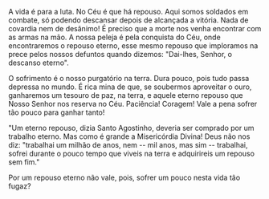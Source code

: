 
A vida é para a luta. No Céu é que há repouso. Aqui somos soldados em combate, só podendo descansar depois de alcançada a vitória. Nada de covardia nem de desânimo! É preciso que a morte nos venha encontrar com as armas na mão. A nossa peleja é pela conquista do Céu, onde encontraremos o repouso eterno, esse mesmo repouso que imploramos na prece pelos nossos defuntos quando dizemos: "Dai-lhes, Senhor, o descanso eterno".

O sofrimento é o nosso purgatório na terra. Dura pouco, pois tudo passa depressa no mundo. É rica mina de que, se soubermos aproveitar o ouro, ganharemos um tesouro de paz, na terra, e aquele eterno repouso que Nosso Senhor nos reserva no Céu. Paciência! Coragem! Vale a pena sofrer tão pouco para ganhar tanto!

"Um eterno repouso, dizia Santo Agostinho, deveria ser comprado por um trabalho eterno. Mas como é grande a Misericórdia Divina! Deus não nos diz: "trabalhai um milhão de anos, nem -- mil anos, mas sim -- trabalhai, sofrei durante o pouco tempo que viveis na terra e adquirireis um repouso sem fim."

Por um repouso eterno não vale, pois, sofrer um pouco nesta vida tão fugaz?

